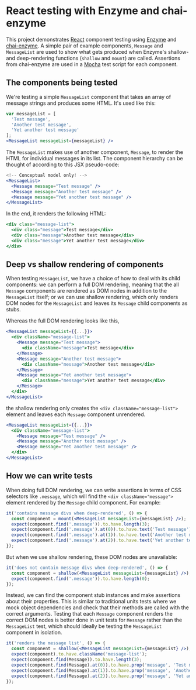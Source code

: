 # React testing with Enzyme and chai-enzyme

This project demonstrates [React](https://facebook.github.io/react/) component
testing using [Enzyme](https://github.com/airbnb/enzyme) and
[chai-enzyme](https://github.com/producthunt/chai-enzyme).
A simple pair of example components, `Message` and `MessageList` are used to
show what gets produced when Enzyme's shallow- and deep-rendering functions
(`shallow` and `mount`) are called. Assertions from chai-enzyme are used in a
[Mocha](https://mochajs.org) test script for each component.

## The components being tested

We're testing a simple `MessageList` component that takes an array of message
strings and produces some HTML. It's used like this:

```jsx
var messageList = [
  'Test message',
  'Another test message',
  'Yet another test message'
];
<MessageList messageList={messageList} />
```

The `MessageList` makes use of another component, `Message`, to render the HTML
for individual messages in its list. The component hierarchy can be
thought of according to this JSX pseudo-code:

```jsx
<!-- Conceptual model only! -->
<MessageList>
  <Message message="Test message" />
  <Message message="Another test message" />
  <Message message="Yet another test message" />
</MessageList>
```

In the end, it renders the following HTML:

```jsx
<div class="message-list">
  <div class="message">Test message</div>
  <div class="message">Another test message</div>
  <div class="message">Yet another test message</div>
</div>
```

## Deep vs shallow rendering of components

When testing `MessageList`, we have a choice of how to deal with its child
components: we can perform a full DOM rendering, meaning that the all `Message`
components are rendered as DOM nodes in addition to the `MessageList` itself;
or we can use shallow rendering, which only renders DOM nodes for the
`MessageList` and leaves its `Message` child components as stubs.

Whereas the full DOM rendering looks like this,

```jsx
<MessageList messageList={{...}}>
  <div className="message-list">
    <Message message="Test message">
      <div className="message">Test message</div>
    </Message>
    <Message message="Another test message">
      <div className="message">Another test message</div>
    </Message>
    <Message message="Yet another test message">
      <div className="message">Yet another test message</div>
    </Message>
  </div>
</MessageList>
```
the shallow rendering only creates the `<div className="message-list">` element
and leaves each `Message` component unrendered.

```jsx
<MessageList messageList={{...}}>
  <div className="message-list">
    <Message message="Test message" />
    <Message message="Another test message" />
    <Message message="Yet another test message" />
  </div>
</MessageList>
```

## How we can write tests

When doing full DOM rendering, we can write assertions in terms of CSS selectors
like `.message`, which will find the `<div className="message">` element
rendered by the `Message` child component. For example:

```jsx
it('contains message divs when deep-rendered', () => {
  const component = mount(<MessageList messageList={messageList} />);
  expect(component.find('.message')).to.have.length(3);
  expect(component.find('.message').at(0)).to.have.text('Test message');
  expect(component.find('.message').at(1)).to.have.text('Another test message');
  expect(component.find('.message').at(2)).to.have.text('Yet another test message');
});
```

But when we use shallow rendering, these DOM nodes are unavailable:

```jsx
it('does not contain message divs when deep-rendered', () => {
  const component = shallow(<MessageList messageList={messageList} />);
  expect(component.find('.message')).to.have.length(0);
});
```

Instead, we can find the component stub instances and make assertions about
their properties. This is similar to traditional units tests where we mock
object dependencies and check that their methods are called with the correct
arguments. Testing that each `Message` component renders the correct DOM nodes
is better done in unit tests for `Message` rather than the `MessageList` test,
which should ideally be testing the `MessageList` component in isolation.

```jsx
it('renders the message list', () => {
  const component = shallow(<MessageList messageList={messageList} />);
  expect(component).to.have.className('message-list');
  expect(component.find(Message)).to.have.length(3);
  expect(component.find(Message).at(0)).to.have.prop('message', 'Test message');
  expect(component.find(Message).at(1)).to.have.prop('message', 'Another test message');
  expect(component.find(Message).at(2)).to.have.prop('message', 'Yet another test message');
});
```
